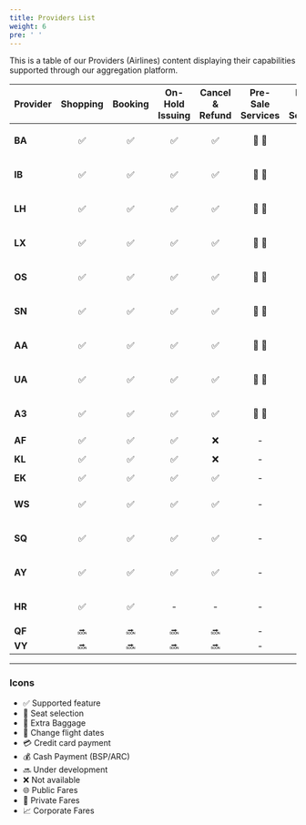 ```yaml
---
title: Providers List
weight: 6
pre: ' '
---
```

This is a table of our Providers (Airlines) content displaying their capabilities supported through our aggregation platform.

| Provider      | Shopping | Booking | On-Hold Issuing | Cancel & Refund | Pre-Sale Services | Post-Sale Services | Changes | FQTV Card | Fare Types | FoP |
| ------------- |:-:|:-:|:-:|:-:|:-:|:-:|:-:|:-:|:-:|:-:|
| **BA**        | :white_check_mark:| :white_check_mark: | :white_check_mark: | :white_check_mark: | :seat: :baggage_claim: | :seat: :baggage_claim: :fork_and_knife: | :date: | :white_check_mark: | :globe_with_meridians: :closed_lock_with_key: :chart_with_upwards_trend: | :moneybag: :credit_card: | 
| **IB**        | :white_check_mark:| :white_check_mark: | :white_check_mark: | :white_check_mark: | :seat: :baggage_claim: | :seat: :baggage_claim: | :date: | :white_check_mark: | :globe_with_meridians: :closed_lock_with_key: :chart_with_upwards_trend: | :moneybag: :credit_card: | 
| **LH**        | :white_check_mark:| :white_check_mark: | :white_check_mark: | :white_check_mark: | :seat: :baggage_claim: | :seat: :baggage_claim: | :date: | \- | :globe_with_meridians: :closed_lock_with_key: :chart_with_upwards_trend: | :moneybag: :credit_card: | 
| **LX**        | :white_check_mark:| :white_check_mark: | :white_check_mark: | :white_check_mark: | :seat: :baggage_claim: | :seat: :baggage_claim: | :date: | \- | :globe_with_meridians: :closed_lock_with_key: :chart_with_upwards_trend: | :moneybag: :credit_card: | 
| **OS**        | :white_check_mark:| :white_check_mark: | :white_check_mark: | :white_check_mark: | :seat: :baggage_claim: | :seat: :baggage_claim: | :date: | \- | :globe_with_meridians: :closed_lock_with_key: :chart_with_upwards_trend: | :moneybag: :credit_card: | 
| **SN**        | :white_check_mark:| :white_check_mark: | :white_check_mark: | :white_check_mark: | :seat: :baggage_claim: | :seat: :baggage_claim: | :date: | \- | :globe_with_meridians: :closed_lock_with_key: :chart_with_upwards_trend: |  :moneybag: :credit_card: | 
| **AA**        | :white_check_mark:| :white_check_mark: | :white_check_mark: | :white_check_mark: | :seat: :baggage_claim: | :seat: :baggage_claim: | :date: | \- | :globe_with_meridians: :closed_lock_with_key: :chart_with_upwards_trend: |  :moneybag: :credit_card: | 
| **UA**        | :white_check_mark:| :white_check_mark: | :white_check_mark: | :white_check_mark: | :seat: :baggage_claim: | :seat: :baggage_claim: | :date: | \- | :globe_with_meridians: :closed_lock_with_key: :chart_with_upwards_trend: |  :moneybag: :credit_card: | 
| **A3**        | :white_check_mark:| :white_check_mark: | :white_check_mark: | :white_check_mark: | :seat: :baggage_claim: | :seat: :baggage_claim: | :date: | \- | :globe_with_meridians: :closed_lock_with_key: :chart_with_upwards_trend: | :moneybag: :credit_card: | 
| **AF**        | :white_check_mark:| :white_check_mark: | :white_check_mark: | :x: | \- | :seat: | \- | \- | :globe_with_meridians: | :moneybag: | 
| **KL**        | :white_check_mark:| :white_check_mark: | :white_check_mark: | :x: | \- | :seat: | \- | \- | :globe_with_meridians: | :moneybag: | 
| **EK**        | :white_check_mark:| :white_check_mark: | :white_check_mark: | :white_check_mark: | \- | :seat: :baggage_claim: | \- | \- | :globe_with_meridians: | :moneybag: | 
| **WS**        | :white_check_mark:| :white_check_mark: | :white_check_mark: | :white_check_mark: | \- | :seat: | \- | \- | :globe_with_meridians: | :moneybag: :credit_card: | 
| **SQ**        | :white_check_mark:| :white_check_mark: | :white_check_mark: | :white_check_mark: | \- | :seat: | \- | \- | :globe_with_meridians: | :moneybag: :credit_card: | 
| **AY**        | :white_check_mark:| :white_check_mark: | :white_check_mark: | :white_check_mark: | \- | :seat: | \- | \- | :globe_with_meridians: | :moneybag: :credit_card: | 
| **HR**        | :white_check_mark:| :white_check_mark: | \- | \- | \- | \- | \- | \- | :globe_with_meridians: | :moneybag: :credit_card: | 
| **QF**        | :soon: | :soon: | :soon: | :soon: | \- | \- | \- | \- | 
| **VY**        | :soon: | :soon: | :soon: | :soon: | \- | \- | \- | \- | 
-------------

### Icons

- :white_check_mark: Supported feature
- :seat: Seat selection
- :baggage_claim: Extra Baggage
- :date: Change flight dates
- :credit_card: Credit card payment
- :moneybag: Cash Payment (BSP/ARC)
- :soon: Under development
- :x: Not available
- :globe_with_meridians: Public Fares
- :closed_lock_with_key: Private Fares
- :chart_with_upwards_trend: Corporate Fares
